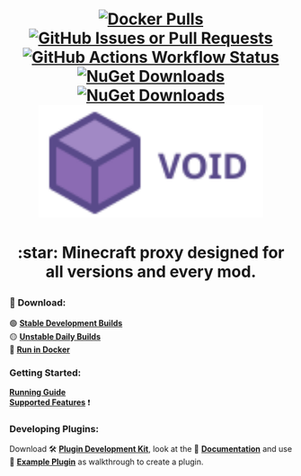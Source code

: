 <h1 align="center">
  <a href="https://hub.docker.com/r/caunt/void/tags">
    <img alt="Docker Pulls" src="https://img.shields.io/docker/pulls/caunt/void">
  </a>
  <a href="https://github.com/caunt/Void/issues">
    <img alt="GitHub Issues or Pull Requests" src="https://img.shields.io/github/issues/caunt/void">
  </a>
  <a href="https://github.com/caunt/Void/actions">
    <img alt="GitHub Actions Workflow Status" src="https://img.shields.io/github/actions/workflow/status/caunt/void/main.yaml">
  </a>
  <a href="https://www.nuget.org/packages/Void.Proxy.Api/">
    <img alt="NuGet Downloads" src="https://img.shields.io/nuget/dt/void.proxy.api?label=nuget%20void.proxy.api">
  </a>
  <a href="https://www.nuget.org/packages/Void.Minecraft/">
    <img alt="NuGet Downloads" src="https://img.shields.io/nuget/dt/void.minecraft?label=nuget%20void.minecraft">
  </a>
  <br>
  <a href="https://void.caunt.world/">
    <img alt="Greetings!" width="400" src="https://raw.githubusercontent.com/caunt/Void/refs/heads/main/docs/astro/public/logo-text-horizontal.svg">
  </a>
</h1>

<h1 align="center">
  <p>:star: Minecraft proxy designed for all versions and every mod.</p>
</h1>

### :floppy_disk: **Download:**
:green_circle: [**Stable Development Builds**](https://void.caunt.world/download/)  
:yellow_circle: [**Unstable Daily Builds**](https://github.com/caunt/Void/actions)  
:whale: [**Run in Docker**](https://void.caunt.world/containers/)

### **Getting Started:**
[**Running Guide**](https://void.caunt.world/getting-started/running/)  
[**Supported Features**](https://void.caunt.world/getting-started/features/) :exclamation:

### **Developing Plugins:**
Download :hammer_and_wrench: [**Plugin Development Kit**](https://github.com/caunt/Void/releases/latest/download/plugin-devkit.zip), look at the :page_facing_up: [**Documentation**](https://void.caunt.world/developing-plugins/development-kit/) and use :mag_right: [**Example Plugin**](https://github.com/caunt/Void/blob/main/src/Plugins/ExamplePlugin/ExamplePlugin.cs) as walkthrough to create a plugin.
